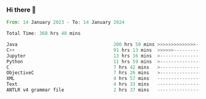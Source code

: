 ### Hi there 👋

<!--
**luoxuanzao/luoxuanzao** is a ✨ _special_ ✨ repository because its `README.md` (this file) appears on your GitHub profile.

Here are some ideas to get you started:

- 🔭 I’m currently working on ...
- 🌱 I’m currently learning ...
- 👯 I’m looking to collaborate on ...
- 🤔 I’m looking for help with ...
- 💬 Ask me about ...
- 📫 How to reach me: ...
- 😄 Pronouns: ...
- ⚡ Fun fact: ...
-->

<!--START_SECTION:waka-->

```rust
From: 14 January 2023 - To: 14 January 2024

Total Time: 360 hrs 48 mins

Java                                   200 hrs 50 mins >>>>>>>>>>>>>>-----------   55.44 %
C++                                    91 hrs 13 mins  >>>>>>-------------------   25.18 %
Jupyter                                13 hrs 16 mins  >------------------------   03.67 %
Python                                 11 hrs 59 mins  >------------------------   03.31 %
C                                      7 hrs 42 mins   >------------------------   02.13 %
ObjectiveC                             7 hrs 26 mins   >------------------------   02.05 %
XML                                    4 hrs 57 mins   -------------------------   01.37 %
Text                                   4 hrs 33 mins   -------------------------   01.26 %
ANTLR v4 grammar file                  2 hrs 37 mins   -------------------------   00.72 %
```

<!--END_SECTION:waka-->
